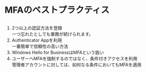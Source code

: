 # MFAのベストプラクティス

## 

1. 2つ以上の認証方法を登録  
一つ忘れたとしても業務が続けられます。
2. Authenticator Appを利用  
一番簡単で信頼性の高い方法
3. Windows Hello for BusinessはMFAという扱い
4. ユーザーへMFAを強制するのではなく、条件付きアクセスを利用  
    管理者アカウントに対しては、如何なる条件においてもMFAを適用
